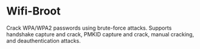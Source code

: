 # Wifi-Broot
Crack WPA/WPA2 passwords using brute-force attacks. Supports handshake capture and crack, PMKID capture and crack, manual cracking, and deauthentication attacks.
